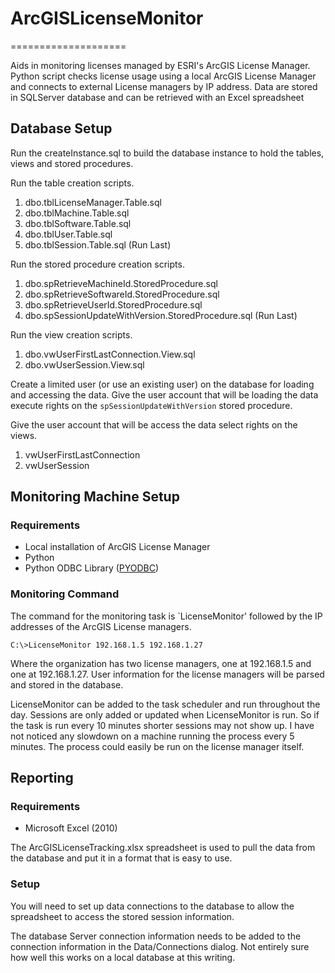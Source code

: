 # ArcGISLicenseMonitor
====================

Aids in monitoring licenses managed by ESRI's ArcGIS License Manager. 
Python script checks license usage using a local ArcGIS License Manager and connects to external License managers by IP address. 
Data are stored in SQLServer database and can be retrieved with an Excel spreadsheet

## Database Setup

Run the createInstance.sql to build the database instance to hold the tables, views and stored procedures.

Run the table creation scripts.

1. dbo.tblLicenseManager.Table.sql
2. dbo.tblMachine.Table.sql
3. dbo.tblSoftware.Table.sql
4. dbo.tblUser.Table.sql
5. dbo.tblSession.Table.sql (Run Last)

Run the stored procedure creation scripts.

1. dbo.spRetrieveMachineId.StoredProcedure.sql
2. dbo.spRetrieveSoftwareId.StoredProcedure.sql
3. dbo.spRetrieveUserId.StoredProcedure.sql
4. dbo.spSessionUpdateWithVersion.StoredProcedure.sql (Run Last)

Run the view creation scripts.

1. dbo.vwUserFirstLastConnection.View.sql
2. dbo.vwUserSession.View.sql

Create a limited user (or use an existing user) on the database for loading and accessing the data.
Give the user account that will be loading the data execute rights on the `spSessionUpdateWithVersion`
stored procedure.

Give the user account that will be access the data select rights on the views.

1. vwUserFirstLastConnection
2. vwUserSession

## Monitoring Machine Setup

### Requirements

* Local installation of ArcGIS License Manager
* Python
* Python ODBC Library ([PYODBC](http://code.google.com/p/pyodbc/))

### Monitoring Command

The command for the monitoring task is `LicenseMonitor' followed by the IP addresses of 
the ArcGIS License managers.

```
C:\>LicenseMonitor 192.168.1.5 192.168.1.27
```

Where the organization has two license managers, one at 192.168.1.5 and one at 192.168.1.27. User information 
for the license managers will be parsed and stored in the database.

LicenseMonitor can be added to the task scheduler and run throughout the day. Sessions are only added or 
updated when LicenseMonitor is run. So if the task is run every 10 minutes shorter sessions may not show up.
I have not noticed any slowdown on a machine running the process every 5 minutes. The process could easily be
run on the license manager itself.

## Reporting

### Requirements

* Microsoft Excel (2010)

The ArcGISLicenseTracking.xlsx spreadsheet is used to pull the data from the database and put it in a format that 
is easy to use.

### Setup

You will need to set up data connections to the database to allow the spreadsheet to access the stored session
information.

The database Server connection information needs to be added to the connection information in the Data/Connections
dialog. Not entirely sure how well this works on a local database at this writing.
